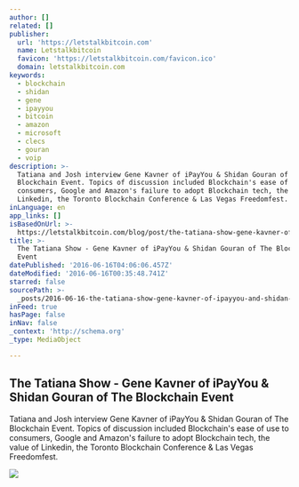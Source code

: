 ```yaml
---
author: []
related: []
publisher:
  url: 'https://letstalkbitcoin.com'
  name: Letstalkbitcoin
  favicon: 'https://letstalkbitcoin.com/favicon.ico'
  domain: letstalkbitcoin.com
keywords:
  - blockchain
  - shidan
  - gene
  - ipayyou
  - bitcoin
  - amazon
  - microsoft
  - clecs
  - gouran
  - voip
description: >-
  Tatiana and Josh interview Gene Kavner of iPayYou & Shidan Gouran of The
  Blockchain Event. Topics of discussion included Blockchain's ease of use to
  consumers, Google and Amazon's failure to adopt Blockchain tech, the value of
  Linkedin, the Toronto Blockchain Conference & Las Vegas Freedomfest.
inLanguage: en
app_links: []
isBasedOnUrl: >-
  https://letstalkbitcoin.com/blog/post/the-tatiana-show-gene-kavner-of-ipayyou-shidan-gouran-of-the-blockchain-event
title: >-
  The Tatiana Show - Gene Kavner of iPayYou & Shidan Gouran of The Blockchain
  Event
datePublished: '2016-06-16T04:06:06.457Z'
dateModified: '2016-06-16T00:35:48.741Z'
starred: false
sourcePath: >-
  _posts/2016-06-16-the-tatiana-show-gene-kavner-of-ipayyou-and-shidan-gouran-of.md
inFeed: true
hasPage: false
inNav: false
_context: 'http://schema.org'
_type: MediaObject

---
```

<article style=""><h1>The Tatiana Show - Gene Kavner of iPayYou &amp; Shidan Gouran of The Blockchain Event</h1><p>Tatiana and Josh interview Gene Kavner of iPayYou &amp; Shidan Gouran of The Blockchain Event. Topics of discussion included Blockchain's ease of use to consumers, Google and Amazon's failure to adopt Blockchain tech, the value of Linkedin, the Toronto Blockchain Conference &amp; Las Vegas Freedomfest.</p><img src="https://letstalkbitcoin.com/files/blogs/1822-6dba7dd659db5257c924eac19fcfe755bf9b3a58df0e6129dfcdc56b7b61a98f.jpg" /></article>